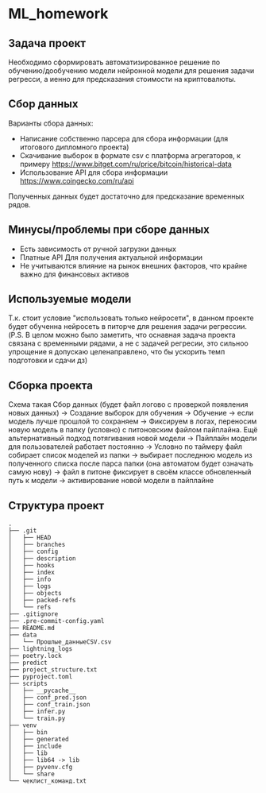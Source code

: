 # ML_homework

## Задача проект

Необходимо сформировать автоматизированное решение по обучению/дообучению модели
нейронной модели для решения задачи регресси, а иенно для предсказания стоимости
на криптовалюты.

## Сбор данных

Варианты сбора данных:

- Написание собственно парсера для сбора информации (для итогового дипломного
  проекта)
- Скачивание выборок в формате csv с платформа агрегаторов, к примеру
  https://www.bitget.com/ru/price/bitcoin/historical-data
- Использование API для сбора информации https://www.coingecko.com/ru/api

Полученных данных будет достаточно для предсказание временных рядов.

## Минусы/проблемы при сборе данных

- Есть зависимость от ручной загрузки данных
- Платные API Для получения актуальной информации
- Не учитываются влияние на рынок внешних факторов, что крайне важно для
  финансовых активов

## Используемые модели

Т.к. стоит условие "использовать только нейросети", в данном проекте будет
обученна нейросеть в питорче для решения задачи регрессии. (P.S. В целом можно
было заметить, что оснавная задача проекта связана с временными рядами, а не с
задачей регресии, это сильноо упрощение я допускаю целенаправлено, что бы
ускорить темп подготовки и сдачи дз)

## Сборка проекта

Схема такая Сбор данных (будет файл логово с проверкой появления новых данных)
-> Создание выборок для обучения -> Обучение -> если модель лучше прошлой то
сохраняем -> Фиксируем в логах, переносим новую модель в папку (условно) с
питоновским файлом пайплайна. Ещё альтернативный подход потягивания новой модели
-> Пайплайн модели для пользователей работает постоянно -> Условно по таймеру
файл собирает список моделей из папки -> выбирает последнюю модель из
полученного списка после парса папки (она автоматом будет означать самую нову)
-> файл в питоне фиксирует в своём классе обновленный путь к модели ->
активирование новой модели в пайплайне

## Структура проект

```
.
├── .git
│   ├── HEAD
│   ├── branches
│   ├── config
│   ├── description
│   ├── hooks
│   ├── index
│   ├── info
│   ├── logs
│   ├── objects
│   ├── packed-refs
│   └── refs
├── .gitignore
├── .pre-commit-config.yaml
├── README.md
├── data
│   └── Прошлые_данныеCSV.csv
├── lightning_logs
├── poetry.lock
├── predict
├── project_structure.txt
├── pyproject.toml
├── scripts
│   ├── __pycache__
│   ├── conf_pred.json
│   ├── conf_train.json
│   ├── infer.py
│   └── train.py
├── venv
│   ├── bin
│   ├── generated
│   ├── include
│   ├── lib
│   ├── lib64 -> lib
│   ├── pyvenv.cfg
│   └── share
└── чеклист_команд.txt

```
